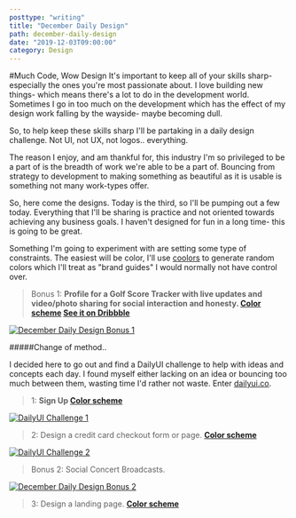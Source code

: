 ```yaml
---
posttype: "writing"
title: "December Daily Design"
path: december-daily-design
date: "2019-12-03T09:00:00"
category: Design
---
```


#Much Code, Wow Design
It's important to keep all of your skills sharp- especially the ones you're most passionate about. I love building new things- which means there's a lot to do in the development world. Sometimes I go in too much on the development which has the effect of my design work falling by the wayside- maybe becoming dull.

So, to help keep these skills sharp I'll be partaking in a daily design challenge. Not UI, not UX, not logos.. everything.

The reason I enjoy, and am thankful for, this industry I'm so privileged to be a part of is the breadth of work we're able to be a part of. Bouncing from strategy to development to making something as beautiful as it is usable is something not many work-types offer.

So, here come the designs. Today is the third, so I'll be pumping out a few today. Everything that I'll be sharing is practice and not oriented towards achieving any business goals. I haven't designed for fun in a long time- this is going to be great.

Something I'm going to experiment with are setting some type of constraints. The easiest will be color, I'll use [coolors](https://coolors.co/) to generate random colors which I'll treat as "brand guides" I would normally not have control over.



> Bonus 1: **Profile for a Golf Score Tracker with live updates and video/photo sharing for social interaction and honesty. [Color scheme](https://coolors.co/4e0250-801a86-645986-8fe388-58bc82) [See it on Dribbble](https://dribbble.com/shots/8808609-UI-Practice-1)**

<a href="https://dribbble.com/shots/8808609-UI-Practice-1" class="imagelink" >
  <img src="https://cdn.dribbble.com/users/32047/screenshots/8808609/media/95b3937bd9d8956ea90413d7d7b5021f.png" alt="December Daily Design Bonus 1" />
</a>

#####Change of method..

I decided here to go out and find a DailyUI challenge to help with ideas and concepts each day. I found myself either lacking on an idea or bouncing too much between them, wasting time I'd rather not waste. Enter [dailyui.co](https://www.dailyui.co/).

> 1: **Sign Up [Color scheme](https://coolors.co/fb3640-0a2463-247ba0-605f5e-e2e2e2)**

<a href="https://dribbble.com/shots/8813867-DailyUI-Challenge-1" class="imagelink" >
  <img src="https://cdn.dribbble.com/users/32047/screenshots/8813867/media/2b7018e06cbf3ab51d5f7bfa1d23f659.png" alt="DailyUI Challenge 1" />
</a>

> 2: Design a credit card checkout form or page. **[Color scheme](https://coolors.co/757761-f4e76e-f7fe72-8ff7a7-51bbfe)**

<a href="https://dribbble.com/shots/8813867-DailyUI-Challenge-2" class="imagelink" >
  <img src="https://cdn.dribbble.com/users/32047/screenshots/8835765/media/1b49d4307261acdaf05517fde1c0a0fb.png" alt="DailyUI Challenge 2" />
</a>

> Bonus 2: Social Concert Broadcasts.

<a href="https://dribbble.com/shots/8847978-Social-Concert-Broadcasts" class="imagelink" >
  <img src="https://cdn.dribbble.com/users/32047/screenshots/8847978/media/9efff9bf29f70e938a682154ee435247.png" alt="December Daily Design Bonus 2" />
</a>

> 3: Design a landing page. **[Color scheme](https://coolors.co/595959-7f7f7f-a5a5a5-cccccc-f2f2f2)**

<!-- <a href="https://dribbble.com/shots/8874470-DailyUI-Challenge-3" class="imagelink" >
  <img src="https://cdn.dribbble.com/users/32047/screenshots/8874470/media/3db5886a41aebc6a8c52411fa71742d3.png" alt="December Daily Design Bonus 2" />
</a> -->
